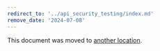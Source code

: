 ```yaml
---
redirect_to: '../api_security_testing/index.md'
remove_date: '2024-07-08'
---
```


This document was moved to [another location](../api_security_testing/index.md).

<!-- This redirect file can be deleted after <2024-07-08>. -->
<!-- Redirects that point to other docs in the same project expire in three months. -->
<!-- Redirects that point to docs in a different project or site (for example, link is not relative and starts with `https:`) expire in one year. -->
<!-- Before deletion, see: https://docs.gitlab.com/ee/development/documentation/redirects.html -->